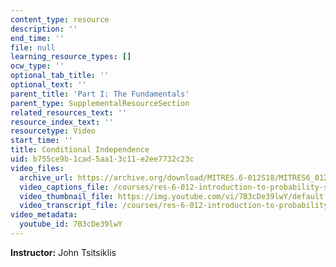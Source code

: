 ```yaml
---
content_type: resource
description: ''
end_time: ''
file: null
learning_resource_types: []
ocw_type: ''
optional_tab_title: ''
optional_text: ''
parent_title: 'Part I: The Fundamentals'
parent_type: SupplementalResourceSection
related_resources_text: ''
resource_index_text: ''
resourcetype: Video
start_time: ''
title: Conditional Independence
uid: b755ce9b-1cad-5aa1-3c11-e2ee7732c23c
video_files:
  archive_url: https://archive.org/download/MITRES.6-012S18/MITRES6_012S18_L03-05_300k.mp4
  video_captions_file: /courses/res-6-012-introduction-to-probability-spring-2018/15b385f1ec1851d6a774a8d1ac15860a_7B3cDe39lwY.vtt
  video_thumbnail_file: https://img.youtube.com/vi/7B3cDe39lwY/default.jpg
  video_transcript_file: /courses/res-6-012-introduction-to-probability-spring-2018/e4d268c34e644c731fa77e22196538db_7B3cDe39lwY.pdf
video_metadata:
  youtube_id: 7B3cDe39lwY
---
```


**Instructor:** John Tsitsiklis




